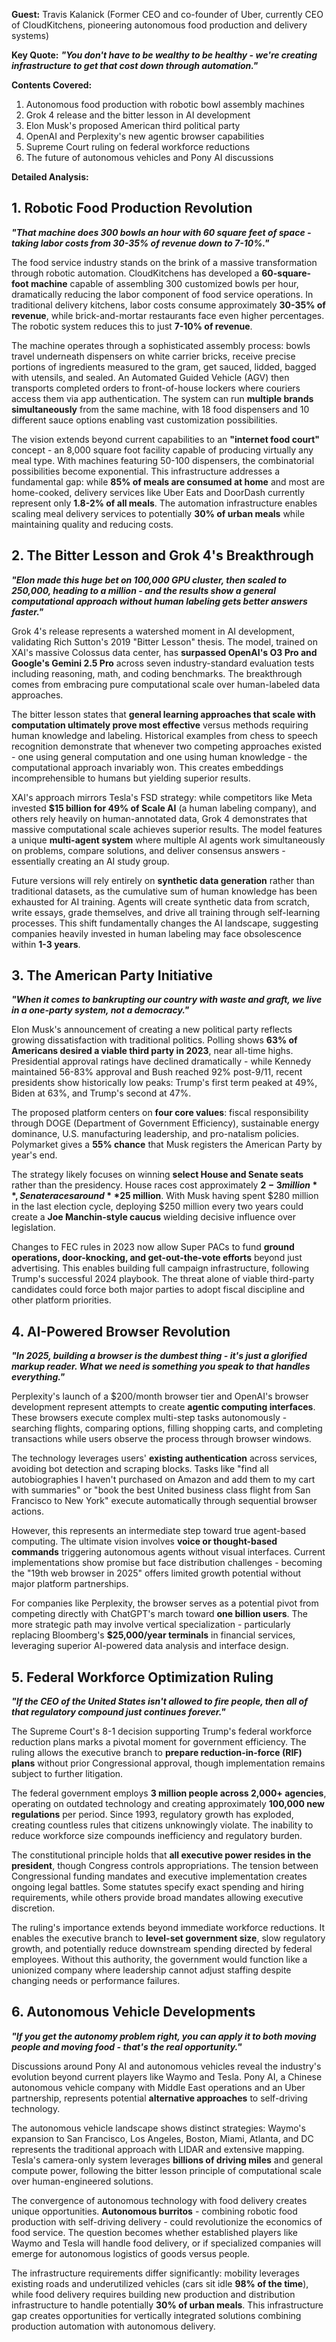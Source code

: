 **Guest:** Travis Kalanick (Former CEO and co-founder of Uber, currently CEO of CloudKitchens, pioneering autonomous food production and delivery systems)

**Key Quote:**
***"You don't have to be wealthy to be healthy - we're creating infrastructure to get that cost down through automation."***

**Contents Covered:**
1. Autonomous food production with robotic bowl assembly machines
2. Grok 4 release and the bitter lesson in AI development
3. Elon Musk's proposed American third political party
4. OpenAI and Perplexity's new agentic browser capabilities
5. Supreme Court ruling on federal workforce reductions
6. The future of autonomous vehicles and Pony AI discussions

**Detailed Analysis:**

## 1. Robotic Food Production Revolution

***"That machine does 300 bowls an hour with 60 square feet of space - taking labor costs from 30-35% of revenue down to 7-10%."***

The food service industry stands on the brink of a massive transformation through robotic automation. CloudKitchens has developed a **60-square-foot machine** capable of assembling 300 customized bowls per hour, dramatically reducing the labor component of food service operations. In traditional delivery kitchens, labor costs consume approximately **30-35% of revenue**, while brick-and-mortar restaurants face even higher percentages. The robotic system reduces this to just **7-10% of revenue**.

The machine operates through a sophisticated assembly process: bowls travel underneath dispensers on white carrier bricks, receive precise portions of ingredients measured to the gram, get sauced, lidded, bagged with utensils, and sealed. An Automated Guided Vehicle (AGV) then transports completed orders to front-of-house lockers where couriers access them via app authentication. The system can run **multiple brands simultaneously** from the same machine, with 18 food dispensers and 10 different sauce options enabling vast customization possibilities.

The vision extends beyond current capabilities to an **"internet food court"** concept - an 8,000 square foot facility capable of producing virtually any meal type. With machines featuring 50-100 dispensers, the combinatorial possibilities become exponential. This infrastructure addresses a fundamental gap: while **85% of meals are consumed at home** and most are home-cooked, delivery services like Uber Eats and DoorDash currently represent only **1.8-2% of all meals**. The automation infrastructure enables scaling meal delivery services to potentially **30% of urban meals** while maintaining quality and reducing costs.

## 2. The Bitter Lesson and Grok 4's Breakthrough

***"Elon made this huge bet on 100,000 GPU cluster, then scaled to 250,000, heading to a million - and the results show a general computational approach without human labeling gets better answers faster."***

Grok 4's release represents a watershed moment in AI development, validating Rich Sutton's 2019 "Bitter Lesson" thesis. The model, trained on XAI's massive Colossus data center, has **surpassed OpenAI's O3 Pro and Google's Gemini 2.5 Pro** across seven industry-standard evaluation tests including reasoning, math, and coding benchmarks. The breakthrough comes from embracing pure computational scale over human-labeled data approaches.

The bitter lesson states that **general learning approaches that scale with computation ultimately prove most effective** versus methods requiring human knowledge and labeling. Historical examples from chess to speech recognition demonstrate that whenever two competing approaches existed - one using general computation and one using human knowledge - the computational approach invariably won. This creates embeddings incomprehensible to humans but yielding superior results.

XAI's approach mirrors Tesla's FSD strategy: while competitors like Meta invested **$15 billion for 49% of Scale AI** (a human labeling company), and others rely heavily on human-annotated data, Grok 4 demonstrates that massive computational scale achieves superior results. The model features a unique **multi-agent system** where multiple AI agents work simultaneously on problems, compare solutions, and deliver consensus answers - essentially creating an AI study group.

Future versions will rely entirely on **synthetic data generation** rather than traditional datasets, as the cumulative sum of human knowledge has been exhausted for AI training. Agents will create synthetic data from scratch, write essays, grade themselves, and drive all training through self-learning processes. This shift fundamentally changes the AI landscape, suggesting companies heavily invested in human labeling may face obsolescence within **1-3 years**.

## 3. The American Party Initiative

***"When it comes to bankrupting our country with waste and graft, we live in a one-party system, not a democracy."***

Elon Musk's announcement of creating a new political party reflects growing dissatisfaction with traditional politics. Polling shows **63% of Americans desired a viable third party in 2023**, near all-time highs. Presidential approval ratings have declined dramatically - while Kennedy maintained 56-83% approval and Bush reached 92% post-9/11, recent presidents show historically low peaks: Trump's first term peaked at 49%, Biden at 63%, and Trump's second at 47%.

The proposed platform centers on **four core values**: fiscal responsibility through DOGE (Department of Government Efficiency), sustainable energy dominance, U.S. manufacturing leadership, and pro-natalism policies. Polymarket gives a **55% chance** that Musk registers the American Party by year's end.

The strategy likely focuses on winning **select House and Senate seats** rather than the presidency. House races cost approximately **$2-3 million**, Senate races around **$25 million**. With Musk having spent $280 million in the last election cycle, deploying $250 million every two years could create a **Joe Manchin-style caucus** wielding decisive influence over legislation.

Changes to FEC rules in 2023 now allow Super PACs to fund **ground operations, door-knocking, and get-out-the-vote efforts** beyond just advertising. This enables building full campaign infrastructure, following Trump's successful 2024 playbook. The threat alone of viable third-party candidates could force both major parties to adopt fiscal discipline and other platform priorities.

## 4. AI-Powered Browser Revolution

***"In 2025, building a browser is the dumbest thing - it's just a glorified markup reader. What we need is something you speak to that handles everything."***

Perplexity's launch of a $200/month browser tier and OpenAI's browser development represent attempts to create **agentic computing interfaces**. These browsers execute complex multi-step tasks autonomously - searching flights, comparing options, filling shopping carts, and completing transactions while users observe the process through browser windows.

The technology leverages users' **existing authentication** across services, avoiding bot detection and scraping blocks. Tasks like "find all autobiographies I haven't purchased on Amazon and add them to my cart with summaries" or "book the best United business class flight from San Francisco to New York" execute automatically through sequential browser actions.

However, this represents an intermediate step toward true agent-based computing. The ultimate vision involves **voice or thought-based commands** triggering autonomous agents without visual interfaces. Current implementations show promise but face distribution challenges - becoming the "19th web browser in 2025" offers limited growth potential without major platform partnerships.

For companies like Perplexity, the browser serves as a potential pivot from competing directly with ChatGPT's march toward **one billion users**. The more strategic path may involve vertical specialization - particularly replacing Bloomberg's **$25,000/year terminals** in financial services, leveraging superior AI-powered data analysis and interface design.

## 5. Federal Workforce Optimization Ruling

***"If the CEO of the United States isn't allowed to fire people, then all of that regulatory compound just continues forever."***

The Supreme Court's 8-1 decision supporting Trump's federal workforce reduction plans marks a pivotal moment for government efficiency. The ruling allows the executive branch to **prepare reduction-in-force (RIF) plans** without prior Congressional approval, though implementation remains subject to further litigation.

The federal government employs **3 million people across 2,000+ agencies**, operating on outdated technology and creating approximately **100,000 new regulations** per period. Since 1993, regulatory growth has exploded, creating countless rules that citizens unknowingly violate. The inability to reduce workforce size compounds inefficiency and regulatory burden.

The constitutional principle holds that **all executive power resides in the president**, though Congress controls appropriations. The tension between Congressional funding mandates and executive implementation creates ongoing legal battles. Some statutes specify exact spending and hiring requirements, while others provide broad mandates allowing executive discretion.

The ruling's importance extends beyond immediate workforce reductions. It enables the executive branch to **level-set government size**, slow regulatory growth, and potentially reduce downstream spending directed by federal employees. Without this authority, the government would function like a unionized company where leadership cannot adjust staffing despite changing needs or performance failures.

## 6. Autonomous Vehicle Developments

***"If you get the autonomy problem right, you can apply it to both moving people and moving food - that's the real opportunity."***

Discussions around Pony AI and autonomous vehicles reveal the industry's evolution beyond current players like Waymo and Tesla. Pony AI, a Chinese autonomous vehicle company with Middle East operations and an Uber partnership, represents potential **alternative approaches** to self-driving technology.

The autonomous vehicle landscape shows distinct strategies: Waymo's expansion to San Francisco, Los Angeles, Boston, Miami, Atlanta, and DC represents the traditional approach with LIDAR and extensive mapping. Tesla's camera-only system leverages **billions of driving miles** and general compute power, following the bitter lesson principle of computational scale over human-engineered solutions.

The convergence of autonomous technology with food delivery creates unique opportunities. **Autonomous burritos** - combining robotic food production with self-driving delivery - could revolutionize the economics of food service. The question becomes whether established players like Waymo and Tesla will handle food delivery, or if specialized companies will emerge for autonomous logistics of goods versus people.

The infrastructure requirements differ significantly: mobility leverages existing roads and underutilized vehicles (cars sit idle **98% of the time**), while food delivery requires building new production and distribution infrastructure to handle potentially **30% of urban meals**. This infrastructure gap creates opportunities for vertically integrated solutions combining production automation with autonomous delivery.